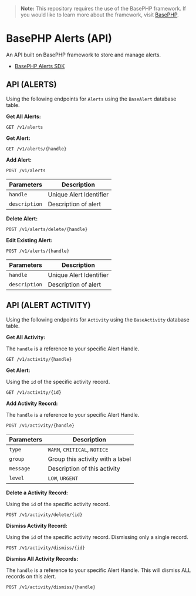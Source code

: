 > **Note:** This repository requires the use of the BasePHP framework. If you would like to learn more about the framework, visit [BasePHP](https://github.com/basephp/framework).

# BasePHP Alerts (API)
An API built on BasePHP framework to store and manage alerts.

- [BasePHP Alerts SDK](https://github.com/timothymarois/basephp-alerts-sdk)


## API (ALERTS)
Using the following endpoints for `Alerts` using the `BaseAlert` database table.


**Get All Alerts:**

```
GET /v1/alerts
```



**Get Alert:**

```
GET /v1/alerts/{handle}
```



**Add Alert:**

```
POST /v1/alerts
```

|Parameters        |Description              |
|---	           |---                      |
|`handle`          | Unique Alert Identifier |
|`description`     | Description of alert    |



**Delete Alert:**

```
POST /v1/alerts/delete/{handle}
```



**Edit Existing Alert:**

```
POST /v1/alerts/{handle}
```

|Parameters        |Description              |
|---	           |---                      |
|`handle`          | Unique Alert Identifier |
|`description`     | Description of alert    |






## API (ALERT ACTIVITY)
Using the following endpoints for `Activity` using the `BaseActivity` database table.


**Get All Activity:**

The `handle` is a reference to your specific Alert Handle.

```
GET /v1/activity/{handle}
```



**Get Alert:**

Using the `id` of the specific activity record.

```
GET /v1/activity/{id}
```



**Add Activity Record:**

The `handle` is a reference to your specific Alert Handle.

```
POST /v1/activity/{handle}
```

|Parameters        |Description              |
|---	           |---                      |
|`type`            | `WARN`, `CRITICAL`, `NOTICE` |
|`group`           | Group this activity with a label    |
|`message`         | Description of this activity  |
|`level`           | `LOW`, `URGENT`         |


**Delete a Activity Record:**

Using the `id` of the specific activity record.

```
POST /v1/activity/delete/{id}
```



**Dismiss Activity Record:**

Using the `id` of the specific activity record. Dismissing only a single record.

```
POST /v1/activity/dismiss/{id}
```



**Dismiss All Activity Records:**

The `handle` is a reference to your specific Alert Handle. This will dismiss ALL records on this alert.

```
POST /v1/activity/dismiss/{handle}
```
